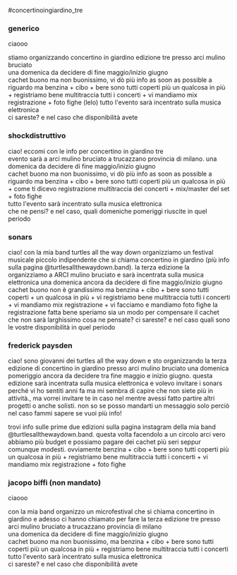 #concertinoingiardino_tre

### generico
ciaooo  

stiamo organizzando concertino in giardino edizione tre presso arci mulino bruciato  
una domenica da decidere di fine maggio/inizio giugno  
cachet buono ma non buonissimo, vi dò più info as soon as possible a riguardo ma benzina + cibo + bere sono tutti coperti più un qualcosa in più + registriamo bene multitraccia tutti i concerti + vi mandiamo mix registrazione + foto fighe (lelo)
tutto l'evento sarà incentrato sulla musica elettronica  
ci sareste? e nel caso che disponibilità avete

### shockdistruttivo
ciao! eccomi con le info per concertino in giardino tre  
evento sarà a arci mulino bruciato a trucazzano provincia di milano. 
una domenica da decidere di fine maggio/inizio giugno  
cachet buono ma non buonissimo, vi dò più info as soon as possible a riguardo ma benzina + cibo + bere sono tutti coperti più un qualcosa in più + come ti dicevo registrazione multitraccia dei concerti + mix/master del set + foto fighe  
tutto l'evento sarà incentrato sulla musica elettronica  
che ne pensi? e nel caso, quali domeniche pomeriggi riuscite in quel periodo

### sonars
ciao! con la mia band turtles all the way down organizziamo un festival musicale piccolo indipendente che si chiama concertino in giardino (più info sulla pagina @turtlesallthewaydown.band).
la terza edizione la organizziamo a ARCI mulino bruciato e sarà incentrata sulla musica elettronica una domenica ancora da decidere di fine maggio/inizio giugno  
cachet buono non è grandissimo ma benzina + cibo + bere sono tutti coperti + un qualcosa in più + vi registriamo bene multitraccia tutti i concerti + vi mandiamo mix registrazione + vi facciamo e mandiamo foto fighe
la registrazione fatta bene speriamo sia un modo per compensare il cachet che non sarà larghissimo
cosa ne pensate? ci sareste? e nel caso quali sono le vostre disponibilità in quel periodo

### frederick paysden
ciao! sono giovanni dei turtles all the way down e sto organizzando la terza edizione di concertino in giardino presso arci mulino bruciato una domenica pomeriggio ancora da decidere tra fine maggio e inizio giugno. questa edizione sarà incentrata sulla musica elettronica e volevo invitare i sonars perché vi ho sentiti anni fa ma mi sembra di capire che non siete più in attività., ma vorrei invitare te in caso nel mentre avessi fatto partire altri progetti o anche solisti. non so se posso mandarti un messaggio solo perciò nel caso fammi sapere se vuoi più info!
  
trovi info sulle prime due edizioni sulla pagina instagram della mia band @turtlesallthewaydown.band. questa volta facendolo a un circolo arci vero abbiamo più budget e possiamo pagare dei cachet più seri seppur comunque modesti. ovviamente benzina + cibo + bere sono tutti coperti più un qualcosa in più + registriamo bene multitraccia tutti i concerti + vi mandiamo mix registrazione + foto fighe

### jacopo biffi (non mandato)

ciaooo  

con la mia band organizzo un microfestival che si chiama concertino in giardino e adesso ci hanno chiamato per fare la terza edizione tre presso arci mulino bruciato a trucazzano provincia di milano  
una domenica da decidere di fine maggio/inizio giugno  
cachet buono ma non buonissimo, ma benzina + cibo + bere sono tutti coperti più un qualcosa in più + registriamo bene multitraccia tutti i concerti  
tutto l'evento sarà incentrato sulla musica elettronica  
ci sareste? e nel caso che disponibilità avete  